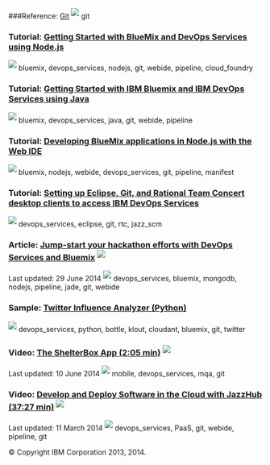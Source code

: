 ###Reference: [Git](/docs/reference/git)
<img src="../all/images/tag.png"  align="bottom" style="display: inline; margin: 0px; border-style: none; margin-bottom: 5px;">  git

### Tutorial: [Getting Started with BlueMix and DevOps Services using Node.js](/tutorials/jazzeditor)  
<img src="../all/images/tag.png"  align="bottom" style="display: inline; margin: 0px; border-style: none; margin-bottom: 5px;"> bluemix, devops_services, nodejs, git, webide, pipeline, cloud_foundry

### Tutorial: [Getting Started with IBM Bluemix and IBM DevOps Services using Java](/tutorials/jazzeditorjava)  
<img src="../all/images/tag.png"  align="bottom" style="display: inline; margin: 0px; border-style: none; margin-bottom: 5px;"> bluemix, devops_services, java, git, webide, pipeline

### Tutorial: [Developing BlueMix applications in Node.js with the Web IDE](/tutorials/jazzweb)  
<img src="../all/images/tag.png"  align="bottom" style="display: inline; margin: 0px; border-style: none; margin-bottom: 5px;"> bluemix, nodejs, webide, devops_services, git, pipeline, manifest

### Tutorial: [Setting up Eclipse, Git, and Rational Team Concert desktop clients to access IBM DevOps Services](/tutorials/clients)  
<img src="../all/images/tag.png"  align="bottom" style="display: inline; margin: 0px; border-style: none; margin-bottom: 5px;"> devops_services, eclipse, git, rtc, jazz_scm

### Article: [Jump-start your hackathon efforts with DevOps Services and Bluemix](http://www.ibm.com/developerworks/cloud/library/cl-hackathon-app/index.html)  <img src="../all/images/sout.gif"  align="bottom" style="display: inline; margin: 0px; border-style: none; margin-bottom: 5px;">  
Last updated: 29 June 2014 <img src="../all/images/tag.png"  align="bottom" style="display: inline; margin: 0px; border-style: none; margin-bottom: 5px;"> devops_services, bluemix, mongodb, nodejs, pipeline, jade, git, webide

### Sample: [Twitter Influence Analyzer (Python)](https://hub.jazz.net/project/jstart/Twitter%20Influence%20Analyzer%20%28Python%29/overview)  
<img src="../all/images/tag.png"  align="bottom" style="display: inline; margin: 0px; border-style: none; margin-bottom: 5px;"> devops_services, python, bottle, klout, cloudant, bluemix, git, twitter

### Video: [The ShelterBox App (2:05 min)](http://www.youtube.com/watch?v=E1qXvrEh0nU)  <img src="../all/images/sout.gif"  align="bottom" style="display: inline; margin: 0px; border-style: none; margin-bottom: 5px;">  
Last updated: 10 June 2014 <img src="../all/images/tag.png"  align="bottom" style="display: inline; margin: 0px; border-style: none; margin-bottom: 5px;"> mobile, devops_services, mqa, git

### Video: [Develop and Deploy Software in the Cloud with JazzHub (37:27 min)](http://www.youtube.com/watch?v=tLbv7iLAPQI)  <img src="../all/images/sout.gif"  align="bottom" style="display: inline; margin: 0px; border-style: none; margin-bottom: 5px;">
Last updated: 11 March 2014 <img src="../all/images/tag.png"  align="bottom" style="display: inline; margin: 0px; border-style: none; margin-bottom: 5px;"> devops_services, PaaS, git, webide, pipeline, git

&copy; Copyright IBM Corporation 2013, 2014.
